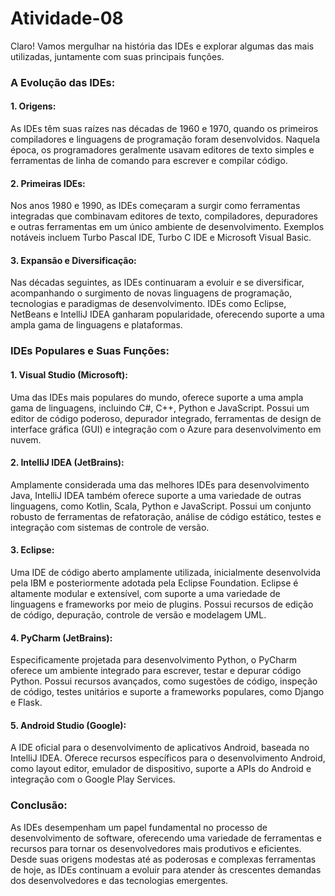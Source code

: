 # Atividade-08
Claro! Vamos mergulhar na história das IDEs e explorar algumas das mais utilizadas, juntamente com suas principais funções.

### A Evolução das IDEs:

#### 1. **Origens**:
   As IDEs têm suas raízes nas décadas de 1960 e 1970, quando os primeiros compiladores e linguagens de programação foram desenvolvidos. Naquela época, os programadores geralmente usavam editores de texto simples e ferramentas de linha de comando para escrever e compilar código.

#### 2. **Primeiras IDEs**:
   Nos anos 1980 e 1990, as IDEs começaram a surgir como ferramentas integradas que combinavam editores de texto, compiladores, depuradores e outras ferramentas em um único ambiente de desenvolvimento. Exemplos notáveis incluem Turbo Pascal IDE, Turbo C IDE e Microsoft Visual Basic.

#### 3. **Expansão e Diversificação**:
   Nas décadas seguintes, as IDEs continuaram a evoluir e se diversificar, acompanhando o surgimento de novas linguagens de programação, tecnologias e paradigmas de desenvolvimento. IDEs como Eclipse, NetBeans e IntelliJ IDEA ganharam popularidade, oferecendo suporte a uma ampla gama de linguagens e plataformas.

### IDEs Populares e Suas Funções:

#### 1. **Visual Studio (Microsoft)**:
   Uma das IDEs mais populares do mundo, oferece suporte a uma ampla gama de linguagens, incluindo C#, C++, Python e JavaScript. Possui um editor de código poderoso, depurador integrado, ferramentas de design de interface gráfica (GUI) e integração com o Azure para desenvolvimento em nuvem.

#### 2. **IntelliJ IDEA (JetBrains)**:
   Amplamente considerada uma das melhores IDEs para desenvolvimento Java, IntelliJ IDEA também oferece suporte a uma variedade de outras linguagens, como Kotlin, Scala, Python e JavaScript. Possui um conjunto robusto de ferramentas de refatoração, análise de código estático, testes e integração com sistemas de controle de versão.

#### 3. **Eclipse**:
   Uma IDE de código aberto amplamente utilizada, inicialmente desenvolvida pela IBM e posteriormente adotada pela Eclipse Foundation. Eclipse é altamente modular e extensível, com suporte a uma variedade de linguagens e frameworks por meio de plugins. Possui recursos de edição de código, depuração, controle de versão e modelagem UML.

#### 4. **PyCharm (JetBrains)**:
   Especificamente projetada para desenvolvimento Python, o PyCharm oferece um ambiente integrado para escrever, testar e depurar código Python. Possui recursos avançados, como sugestões de código, inspeção de código, testes unitários e suporte a frameworks populares, como Django e Flask.

#### 5. **Android Studio (Google)**:
   A IDE oficial para o desenvolvimento de aplicativos Android, baseada no IntelliJ IDEA. Oferece recursos específicos para o desenvolvimento Android, como layout editor, emulador de dispositivo, suporte a APIs do Android e integração com o Google Play Services.

### Conclusão:

As IDEs desempenham um papel fundamental no processo de desenvolvimento de software, oferecendo uma variedade de ferramentas e recursos para tornar os desenvolvedores mais produtivos e eficientes. Desde suas origens modestas até as poderosas e complexas ferramentas de hoje, as IDEs continuam a evoluir para atender às crescentes demandas dos desenvolvedores e das tecnologias emergentes.
